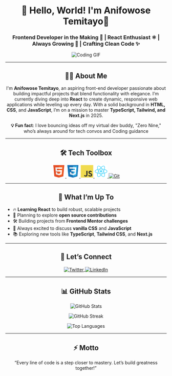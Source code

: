 <h1 align="center">👑 Hello, World! I'm Anifowose Temitayo👋</h1>  
<h3 align="center">Frontend Developer in the Making 🚀 | React Enthusiast ⚛️ | Always Growing 🌱 | Crafting Clean Code ✨</h3>  

<p align="center">
  <img src="https://media.giphy.com/media/26AHONQ79FdWZhAI0/giphy.gif" alt="Coding GIF" width="400"/>
</p>

<hr/>

<h2 align="center">👩‍💻 About Me</h2>
<p align="center">
I'm <strong>Anifowose Temitayo</strong>, an aspiring front-end developer passionate about building impactful projects that blend functionality with elegance. I’m currently diving deep into <strong>React</strong> to create dynamic, responsive web applications while leveling up every day. With a solid background in <strong>HTML, CSS</strong>, and <strong>JavaScript</strong>, I’m on a mission to master <strong>TypeScript, Tailwind, and Next.js</strong> in 2025.
</p>

<p align="center"><strong>💡 Fun fact</strong>: I love bouncing ideas off my virtual dev buddy, "Zero Nine," who’s always around for tech convos and Coding guidance</p>

<hr/>

<h2 align="center">🛠️ Tech Toolbox</h2>
<p align="center">  
  <a href="https://www.w3schools.com/html/" target="_blank" rel="noreferrer"> 
    <img src="https://raw.githubusercontent.com/devicons/devicon/master/icons/html5/html5-original.svg" alt="HTML" width="40" height="40"/> 
  </a>  
  <a href="https://www.w3schools.com/css/" target="_blank" rel="noreferrer"> 
    <img src="https://raw.githubusercontent.com/devicons/devicon/master/icons/css3/css3-original.svg" alt="CSS" width="40" height="40"/> 
  </a>  
  <a href="https://developer.mozilla.org/en-US/docs/Web/JavaScript" target="_blank" rel="noreferrer"> 
    <img src="https://raw.githubusercontent.com/devicons/devicon/master/icons/javascript/javascript-original.svg" alt="JavaScript" width="40" height="40"/> 
  </a>  
  <a href="https://reactjs.org/" target="_blank" rel="noreferrer"> 
    <img src="https://raw.githubusercontent.com/devicons/devicon/master/icons/react/react-original.svg" alt="React" width="40" height="40"/> 
  </a>  
  <a href="https://git-scm.com/" target="_blank" rel="noreferrer"> 
    <img src="https://www.vectorlogo.zone/logos/git-scm/git-scm-icon.svg" alt="Git" width="40" height="40"/> 
  </a>  
</p>  

<hr/>

<h2 align="center">🌟 What I’m Up To</h2>
<ul align="left">
  <li>🔥 <strong>Learning React</strong> to build robust, scalable projects</li>
  <li>🎯 Planning to explore <strong>open source contributions</strong></li>
  <li>🛠️ Building projects from <strong>Frontend Mentor challenges</strong></li>
  <li>💬 Always excited to discuss <strong>vanilla CSS</strong> and <strong>JavaScript</strong></li>
  <li>📚 Exploring new tools like <strong>TypeScript</strong>, <strong>Tailwind CSS</strong>, and <strong>Next.js</strong></li>
</ul>

<hr/>

<h2 align="center">💌 Let’s Connect</h2>
<p align="center">  
  <a href="https://twitter.com/dev_temitayo" target="_blank"> 
    <img align="center" src="https://raw.githubusercontent.com/rahuldkjain/github-profile-readme-generator/master/src/images/icons/Social/twitter.svg" alt="Twitter" height="30" width="40" /> 
  </a>  
  <a href="https://linkedin.com/in/temitayo-anifowose" target="_blank"> 
    <img align="center" src="https://raw.githubusercontent.com/rahuldkjain/github-profile-readme-generator/master/src/images/icons/Social/linked-in-alt.svg" alt="LinkedIn" height="30" width="40" /> 
  </a>  
</p>  

<hr/>

<h2 align="center">📊 GitHub Stats</h2>
<p align="center">  
  <img src="https://github-readme-stats.vercel.app/api?username=theonly1ty&show_icons=true&locale=en" alt="GitHub Stats" />  
</p>  
<p align="center">  
  <img src="https://github-readme-streak-stats.herokuapp.com/?user=theonly1ty&" alt="GitHub Streak" />  
</p>  
<p align="center">  
  <img src="https://github-readme-stats.vercel.app/api/top-langs?username=theonly1ty&show_icons=true&locale=en&layout=compact" alt="Top Languages" />  
</p>  

<hr/>

<h2 align="center">⚡ Motto</h2>
<p align="center">“Every line of code is a step closer to mastery. Let’s build greatness together!”</p>
